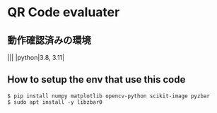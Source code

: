 # QR Code evaluater

## 動作確認済みの環境

|||
|python|3.8, 3.11|


## How to setup the env that use this code
 
```
$ pip install numpy matplotlib opencv-python scikit-image pyzbar
$ sudo apt install -y libzbar0
```


